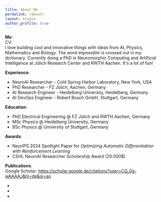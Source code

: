 ```yaml
---
title: About Me
permalink: /about/
layout: single
author_profile: true
---
```



**Me**: <br>
CV: <br>
I love building cool and innovative things with ideas from AI, Physics, Mathematics
and Biology. The word *impossible* is crossed out in my dictionary.
Currently doing a PhD in Neuromorphic Computing and Artificial Intelligence at 
Jülich Research Center and RWTH Aachen. It's a lot of fun!<br>

**Experience**:<br>
- NeuroAI Researcher - Cold Spring Harbor Laboratory, New York, USA
- PhD Researcher - FZ Jülich, Aachen, Germany
- AI Research Engineer - Heidelberg University, Heidelberg, Germany
- AI DevOps Engineer - Robert Bosch GmbH, Stuttgart, Germany

**Education**:<br>
- PhD Electrical Engineering @ FZ Jülich and RWTH Aachen, Germany
- MSc Physics @ Heidelberg University, Germany
- BSc Physics @ University of Stuttgart, Germany

**Awards**:<br>
- NeurIPS 2024 Spotlight Paper for *Optimizing Automatic Differentiation with Reinforcement Learning*
- CSHL NeuroAI Researcher Scholarship Award (20.000$)

**Publications**:<br>
Google Scholar: https://scholar.google.de/citations?user=CQ_0g-wAAAAJ&hl=de&oi=ao

-
-
-


